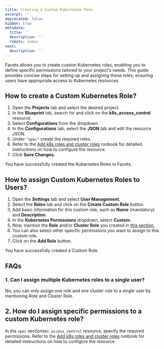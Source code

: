 ```yaml
---
title: Creating a Custom Kubernetes Role
excerpt: ''
deprecated: false
hidden: true
metadata:
  title: ''
  description: ''
  robots: index
next:
  description: ''
---
```

Facets allows you to create custom Kubernetes roles, enabling you to define specific permissions tailored to your project's needs. This guide provides concise steps for setting up and assigning these roles, ensuring users have appropriate access to Kubernetes resources.

## How to create a Custom Kubernetes Role?

1. Open the **Projects** tab and select the desired project.
2. In the **Blueprint** tab, search for and click on the **k8s_access_control** resource.
3. Select **Configurations** from the dropdown.
4. In the **Configurations** tab, select the **JSON** tab and edit the resource JSON.
5. Under `"spec"` create the required roles.
6. Refer to the [Add k8s roles and cluster roles](https://doc.clickup.com/3443930/p/h/3936u-76896/b69a21f55727847) runbook for detailed instructions on how to configure the resource.
7. Click **Save Changes.**

You have successfully created the Kubernetes Roles in Facets.

## How to assign Custom Kubernetes Roles to Users?

1. Open the **Settings** tab and select **User Management.**
2. Select the **Roles** tab and click on the **Create Custom Role** button.
3. Add basic information for this custom role, such as **Name** (mandatory) and **Description.**
4. In the **Kubernetes Permissions** dropdown, select **Custom.**
5. Now, mention the **Role** and/or **Cluster Role** you created in [this section. ](doc:creating-a-custom-kubernetes-role#how-to-create-a-custom-kubernetes-role)
6. You can also select other specific permissions you want to assign to this custom role. 
7. Click on the **Add Role** button.

You have successfully created a Custom Role.

## FAQs

### 1. Can I assign multiple Kubernetes roles to a single user?

No, you can only assign one role and one cluster role to a single user by mentioning Role and Cluster Role.

## 2. How do I assign specific permissions to a custom Kubernetes role?

In the `spec` section`k8s_access_control` resource, specify the required permissions. Refer to the [Add k8s roles and cluster roles](https://doc.clickup.com/3443930/p/h/3936u-76896/b69a21f55727847) runbook for detailed instructions on how to configure the resource.